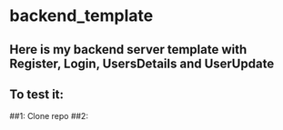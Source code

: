 # backend_template
## Here is my backend server template with Register, Login, UsersDetails and UserUpdate

## To test it:
##1: Clone repo
##2: 
